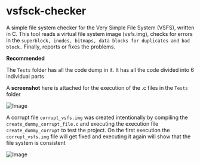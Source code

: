 # vsfsck-checker
A simple file system checker for the Very Simple File System (VSFS), written in C. This tool reads a virtual file system image (vsfs.img), checks for errors in the `superblock, inodes, bitmaps, data blocks for duplicates and bad block.` Finally, reports or fixes the problems.

**Recommended**

The `Tests` folder has all the code dump in it. It has all the code divided into 6 individual parts

A **screenshot** here is attached for the execution of the .c files in the `Tests` folder

![Image](https://github.com/user-attachments/assets/090bab28-ad31-4b82-b59b-554756e6152e)

A corrupt file `corrupt_vsfs.img` was created intentionally by compiling the `create_dummy_corrupt_file.c` and executing the execution file `create_dummy_corrupt` to test the project. On the first execution the `corrupt_vsfs.img` file will get fixed and executing it again will show that the file system is consistent

![Image](https://github.com/user-attachments/assets/81260874-e718-4e1c-bb2e-6af53b048712)
